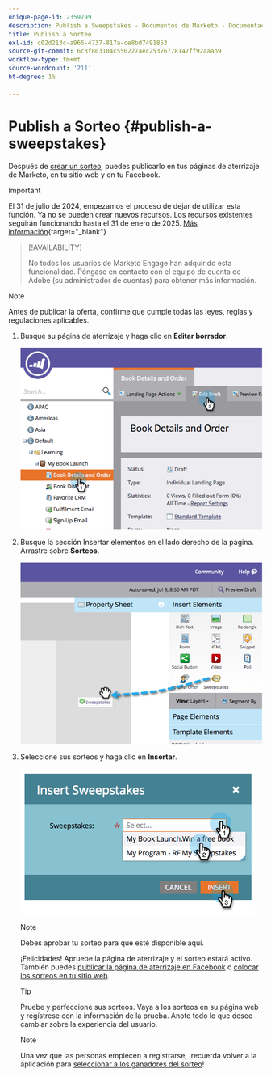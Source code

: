 ```yaml
---
unique-page-id: 2359799
description: Publish a Sweepstakes - Documentos de Marketo - Documentación del producto
title: Publish a Sorteo
exl-id: c02d213c-a965-4737-817a-ce8bd7491853
source-git-commit: 6c3f803104c550227aec25376778147ff92aaab9
workflow-type: tm+mt
source-wordcount: '211'
ht-degree: 1%

---
```


# Publish a Sorteo {#publish-a-sweepstakes}

Después de [crear un sorteo](/help/marketo/product-docs/demand-generation/social/sweepstakes/create-sweepstakes.md), puedes publicarlo en tus páginas de aterrizaje de Marketo, en tu sitio web y en tu Facebook.

>[!IMPORTANT]
>
>El 31 de julio de 2024, empezamos el proceso de dejar de utilizar esta función. Ya no se pueden crear nuevos recursos. Los recursos existentes seguirán funcionando hasta el 31 de enero de 2025. [Más información](https://nation.marketo.com/t5/employee-blogs/marketo-engage-social-features-deprecation/ba-p/351977){target="_blank"}

>[!AVAILABILITY]
>
>No todos los usuarios de Marketo Engage han adquirido esta funcionalidad. Póngase en contacto con el equipo de cuenta de Adobe (su administrador de cuentas) para obtener más información.

>[!NOTE]
>
>Antes de publicar la oferta, confirme que cumple todas las leyes, reglas y regulaciones aplicables.

1. Busque su página de aterrizaje y haga clic en **Editar borrador**.

   ![](assets/image2014-9-25-17-3a41-3a27.png)

1. Busque la sección Insertar elementos en el lado derecho de la página. Arrastre sobre **Sorteos**.

   ![](assets/image2014-9-25-17-3a41-3a31.png)

1. Seleccione sus sorteos y haga clic en **Insertar**.

   ![](assets/image2014-9-25-17-3a41-3a35.png)

   >[!NOTE]
   >
   >Debes aprobar tu sorteo para que esté disponible aquí.

   ¡Felicidades! Apruebe la página de aterrizaje y el sorteo estará activo. También puedes [publicar la página de aterrizaje en Facebook](/help/marketo/product-docs/demand-generation/facebook/publish-landing-pages-to-facebook.md) o [colocar los sorteos en tu sitio web](/help/marketo/product-docs/demand-generation/social/social-functions/deploy-social-on-your-website.md).

   >[!TIP]
   >
   >Pruebe y perfeccione sus sorteos. Vaya a los sorteos en su página web y regístrese con la información de la prueba. Anote todo lo que desee cambiar sobre la experiencia del usuario.

   >[!NOTE]
   >
   >Una vez que las personas empiecen a registrarse, ¡recuerda volver a la aplicación para [seleccionar a los ganadores del sorteo](/help/marketo/product-docs/demand-generation/social/sweepstakes/select-sweepstakes-winners.md)!
